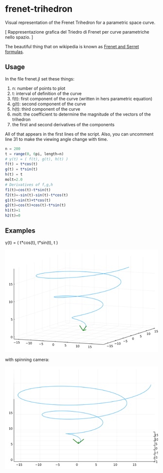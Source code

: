 # frenet-trihedron
Visual representation of the Frenet Trihedron for a parametric space curve.

[ Rappresentazione grafica del Triedro di Frenet per curve parametriche nello spazio. ]

The beautiful thing that on wikipedia is known as [Frenet and Serret formulas](https://en.wikipedia.org/wiki/Frenet%E2%80%93Serret_formulas).

## Usage
In the file frenet.jl set these things:

1. n: number of points to plot
2. t: interval of definition of the curve
3. f(t): first component of the curve (written in hers parametric equation)
4. g(t): second component of the curve
5. h(t): third component of the curve
6. molt: the coefficient to determine the magnitude of the vectors of the trihedron
7. the first and second derivatives of the components

All of that appears in the first lines of the script.
Also, you can uncomment line 31 to make the viewing angle change with time. 

```julia
n = 200
t = range(0, 6pi, length=n)
# γ(t) = ( f(t), g(t), h(t) )
f(t) = t*cos(t)
g(t) = t*sin(t)
h(t) = t
molt=2.0
# Derivatives of f,g,h
f1(t)=cos(t)-t*sin(t)
f2(t)=-sin(t)-sin(t)-t*cos(t)
g1(t)=sin(t)+t*cos(t)
g2(t)=cos(t)+cos(t)-t*sin(t)
h1(t)=1
h2(t)=0
```

## Examples
γ(t) = ( t\*cos(t), t\*sin(t), t )

![](examples/2021-09-17T21_12_50_182.gif)

with spinning camera:

![](examples/2021-09-17T21_16_11_833.gif)

